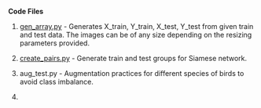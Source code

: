 **Code Files**

1) [gen_array.py](https://github.com/AKASH2907/bird-species-classification/blob/master/working%20codes/gen_array.py) - Generates X_train, Y_train, X_test, Y_test from given train and test data. The images can be of any size depending on the resizing parameters provided.

2) [create_pairs.py](https://github.com/AKASH2907/bird-species-classification/blob/master/working%20codes/create_pairs.py) - Generate train and test groups for Siamese network.

3) aug_test.py - Augmentation practices for different species of birds to avoid class imbalance.

4) 
